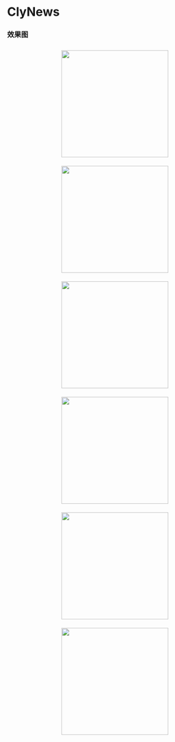 # ClyNews

### 效果图
<div align="center">
<img src="https://github.com/clyhs/ClyNews/blob/master/images/new1.png" width="250" style="margin:10px 10px;" >
<img src="https://github.com/clyhs/ClyNews/blob/master/images/new2.png" width
="250" style="margin:10px 10px;" >
<img src="https://github.com/clyhs/ClyNews/blob/master/images/new3.png" width
="250" style="margin:10px 10px;">

</div>
<div align="center">
<img src="https://github.com/clyhs/ClyNews/blob/master/images/new4.png" width
="250" style="margin:10px 10px;">
<img src="https://github.com/clyhs/ClyNews/blob/master/images/new5.png" width
="250" style="margin:10px 10px;">
<img src="https://github.com/clyhs/ClyNews/blob/master/images/new6.png" width
="250" style="margin:10px 10px;"></div>